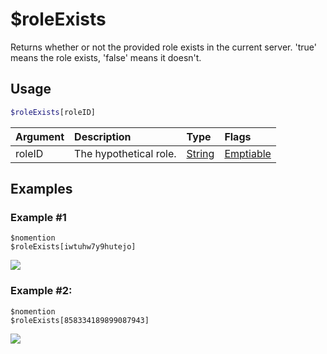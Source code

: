 # $roleExists
Returns whether or not the provided role exists in the current server. 'true' means the role exists, 'false' means it doesn't.

## Usage
```php
$roleExists[roleID]
```

| Argument | Description | Type | Flags |
| :---- | :---- | :---- | :---- |
| roleID | The hypothetical role. | [String](/src/resources/arguments/types.md#string) | [Emptiable](/src/resources/arguments/flags.md#emptiable)


## Examples
### Example #1
```
$nomention
$roleExists[iwtuhw7y9hutejo]
```
![](https://user-images.githubusercontent.com/69215413/126244456-b468fa0c-1134-4f31-b55d-4a331145a94d.png)

### Example #2:
```
$nomention
$roleExists[858334189899087943]
```
![](https://user-images.githubusercontent.com/69215413/126244524-5d8ec2cb-2a6b-4ec7-abc4-bbb949f0e384.png)
